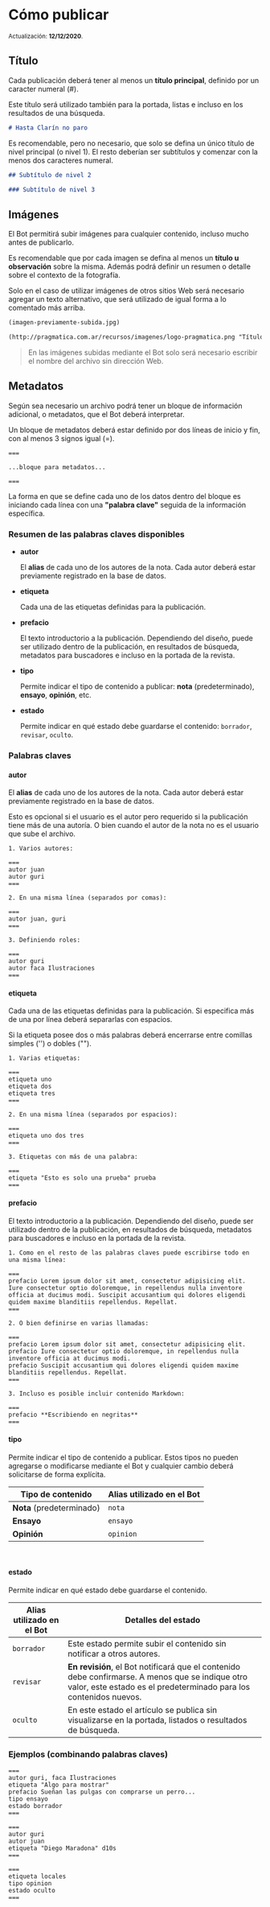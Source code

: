 # Cómo publicar

<small>Actualización: **12/12/2020**.</small>

## Título

Cada publicación deberá tener al menos un **título principal**, definido por un caracter numeral (#).

Este título será utilizado también para la portada, listas e incluso en los resultados de una búsqueda.

```markdown
# Hasta Clarín no paro
```

Es recomendable, pero no necesario, que solo se defina un único título de nivel principal (o nivel 1). El resto deberían ser subtítulos y comenzar con la menos dos caracteres numeral.

```markdown
## Subtítulo de nivel 2

### Subtítulo de nivel 3
```

## Imágenes

El Bot permitirá subir imágenes para cualquier contenido, incluso mucho antes de publicarlo.

Es recomendable que por cada imagen se defina al menos un **título u observación** sobre la misma. Además  podrá definir un resumen o detalle sobre el contexto de la fotografía.

Solo en el caso de utilizar imágenes de otros sitios Web será necesario agregar un texto alternativo, que será utilizado de igual forma a lo comentado más arriba.

```markdown
(imagen-previamente-subida.jpg)

(http://pragmatica.com.ar/recursos/imagenes/logo-pragmatica.png "Título o descripción de la imagen externa")
```

> En las imágenes subidas mediante el Bot solo será necesario escribir el nombre del archivo sin dirección Web.

## Metadatos

Según sea necesario un archivo podrá tener un bloque de información adicional, o metadatos, que el Bot deberá interpretar.

Un bloque de metadatos deberá estar definido por dos líneas de inicio y fin, con al menos 3 signos igual (=).

```
===

...bloque para metadatos...

===
```

La forma en que se define cada uno de los datos dentro del bloque es iniciando cada línea con una **"palabra clave"** seguida de la información específica.

### Resumen de las palabras claves disponibles

+ **autor**

    El **alias** de cada uno de los autores de la nota. Cada autor deberá estar previamente registrado en la base de datos.

+ **etiqueta**

    Cada una de las etiquetas definidas para la publicación.

+ **prefacio**

    El texto introductorio a la publicación. Dependiendo del diseño, puede ser utilizado dentro de la publicación, en resultados de búsqueda, metadatos para buscadores e incluso en la portada de la revista.

+ **tipo**

    Permite indicar el tipo de contenido a publicar: **nota** (predeterminado), **ensayo**, **opinión**, etc.

+ **estado**

    Permite indicar en qué estado debe guardarse el contenido: `borrador`, `revisar`, `oculto`.

### Palabras claves

#### **autor**

El **alias** de cada uno de los autores de la nota. Cada autor deberá estar previamente registrado en la base de datos.

Esto es opcional si el usuario es el autor pero requerido si la publicación tiene más de una autoría. O bien cuando el autor de la nota no es el usuario que sube el archivo.

```
1. Varios autores:

===
autor juan
autor guri
===

2. En una misma línea (separados por comas):

===
autor juan, guri
===

3. Definiendo roles:

===
autor guri
autor faca Ilustraciones
===
```

#### **etiqueta**

Cada una de las etiquetas definidas para la publicación. Si especifica más de una por línea deberá separarlas con espacios.

Si la etiqueta posee dos o más palabras deberá encerrarse entre comillas simples ('') o dobles ("").

```
1. Varias etiquetas:

===
etiqueta uno
etiqueta dos
etiqueta tres
===

2. En una misma línea (separados por espacios):

===
etiqueta uno dos tres
===

3. Etiquetas con más de una palabra:

===
etiqueta "Esto es solo una prueba" prueba
===
```

#### **prefacio**

El texto introductorio a la publicación. Dependiendo del diseño, puede ser utilizado dentro de la publicación, en resultados de búsqueda, metadatos para buscadores e incluso en la portada de la revista.

```
1. Como en el resto de las palabras claves puede escribirse todo en una misma línea:

===
prefacio Lorem ipsum dolor sit amet, consectetur adipisicing elit. Iure consectetur optio doloremque, in repellendus nulla inventore officia at ducimus modi. Suscipit accusantium qui dolores eligendi quidem maxime blanditiis repellendus. Repellat.
===

2. O bien definirse en varias llamadas:

===
prefacio Lorem ipsum dolor sit amet, consectetur adipisicing elit.
prefacio Iure consectetur optio doloremque, in repellendus nulla inventore officia at ducimus modi.
prefacio Suscipit accusantium qui dolores eligendi quidem maxime blanditiis repellendus. Repellat.
===

3. Incluso es posible incluir contenido Markdown:

===
prefacio **Escribiendo en negritas**
===
```

#### **tipo**

Permite indicar el tipo de contenido a publicar. Estos tipos no pueden agregarse o modificarse mediante el Bot y cualquier cambio deberá solicitarse de forma explícita.

Tipo de contenido | Alias utilizado en el Bot
----------------- | -------------------------
**Nota** (predeterminado) | `nota`
**Ensayo** | `ensayo`
**Opinión** | `opinion`

<br>

#### **estado**

Permite indicar en qué estado debe guardarse el contenido.

Alias utilizado en el Bot | Detalles del estado
------------------------- | -------------------
`borrador` | Este estado permite subir el contenido sin notificar a otros autores.
`revisar` | **En revisión**, el Bot notificará que el contenido debe confirmarse. A menos que se indique otro valor, este estado es el predeterminado para los contenidos nuevos.
`oculto` | En este  estado el artículo se publica sin visualizarse en la portada, listados o resultados de búsqueda.

### Ejemplos (combinando palabras claves)

```
===
autor guri, faca Ilustraciones
etiqueta "Algo para mostrar"
prefacio Sueñan las pulgas con comprarse un perro...
tipo ensayo
estado borrador
===
```

```
===
autor guri
autor juan
etiqueta "Diego Maradona" d10s
===
```

```
===
etiqueta locales
tipo opinion
estado oculto
===
```
